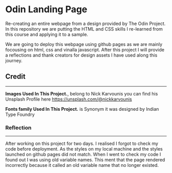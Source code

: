 # Odin Landing Page

Re-creating an entire webpage from a design provided by The Odin Project. In this repository we are putting the HTML and CSS skills I re-learned from this course and applying it to a sample.

We are going to deploy this webpage using github pages as we are mainly focousing on html, css and vinalla javascript. After this project I will provide a reflections and thank creators for design assets I have used along this journey.

## Credit

---

**Images Used In This Project.**, belong to Nick Karvounis you can find his Unsplash Profile here https://unsplash.com/@nickkarvounis

**Fonts family Used In This Project.**  is Synonym it was designed by Indian Type Foundry

### Reflection

---

After working on this project for two days. I realised I forgot to check my code before deployment. As the styles on my local machine and the styles launched on github pages did not match. When I went to check my code I found out I was using old variable names. This ment that the page rendered incorrectly because it called an old variable name that no longer existed.
